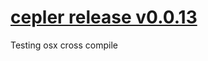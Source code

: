 # [cepler release v0.0.13](https://github.com/bodymindarts/cepler/releases/tag/v0.0.13)

Testing
osx cross compile


